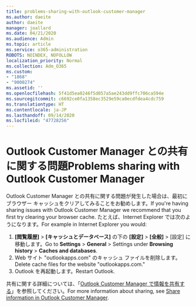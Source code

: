 ```yaml
---
title: problems-sharing-with-outlook-customer-manager
ms.author: daeite
author: daeite
manager: joallard
ms.date: 04/21/2020
ms.audience: Admin
ms.topic: article
ms.service: o365-administration
ROBOTS: NOINDEX, NOFOLLOW
localization_priority: Normal
ms.collection: Adm_O365
ms.custom:
- "1868"
- "9000274"
ms.assetid: ''
ms.openlocfilehash: 5f41d5ea0246f5d057a5ae243dd9ffc706ca594e
ms.sourcegitcommit: c6692ce0fa1358ec3529e59ca0ecdfdea4cdc759
ms.translationtype: HT
ms.contentlocale: ja-JP
ms.lasthandoff: 09/14/2020
ms.locfileid: "47728256"
---
```

# <a name="problems-sharing-with-outlook-customer-manager"></a><span data-ttu-id="a9f6c-102">Outlook Customer Manager との共有に関する問題</span><span class="sxs-lookup"><span data-stu-id="a9f6c-102">Problems sharing with Outlook Customer Manager</span></span>

<span data-ttu-id="a9f6c-103">Outlook Customer Manager との共有に関する問題が発生した場合は、最初にブラウザー キャッシュをクリアしてみることをお勧めします。</span><span class="sxs-lookup"><span data-stu-id="a9f6c-103">If you're having sharing issues with Outlook Customer Manager we recommend that you first try clearing your browser cache.</span></span> <span data-ttu-id="a9f6c-104">たとえば、Internet Explorer では次のようになります。</span><span class="sxs-lookup"><span data-stu-id="a9f6c-104">For example in Internet Explorer you would:</span></span>

1. <span data-ttu-id="a9f6c-105">**[閲覧履歴]** > **[キャッシュとデータベース]** の下の **[設定]** > **[全般]** > [設定] に移動します。</span><span class="sxs-lookup"><span data-stu-id="a9f6c-105">Go to **Settings** > **General** > Settings under **Browsing history** > **Caches and databases**.</span></span>
2. <span data-ttu-id="a9f6c-106">Web サイト "outlookapps.com" のキャッシュ ファイルを削除します。</span><span class="sxs-lookup"><span data-stu-id="a9f6c-106">Delete cache files for the website "outlookapps.com."</span></span>
3. <span data-ttu-id="a9f6c-107">Outlook を再起動します。</span><span class="sxs-lookup"><span data-stu-id="a9f6c-107">Restart Outlook.</span></span>

<span data-ttu-id="a9f6c-108">共有に関する詳細については、「[Outlook Customer Manager で情報を共有する](https://support.office.com/article/4f26cc69-67da-4cd5-b344-02d1a4799310%20)」を参照してください。</span><span class="sxs-lookup"><span data-stu-id="a9f6c-108">For more information about sharing, see [Share information in Outlook Customer Manager](https://support.office.com/article/4f26cc69-67da-4cd5-b344-02d1a4799310%20).</span></span>